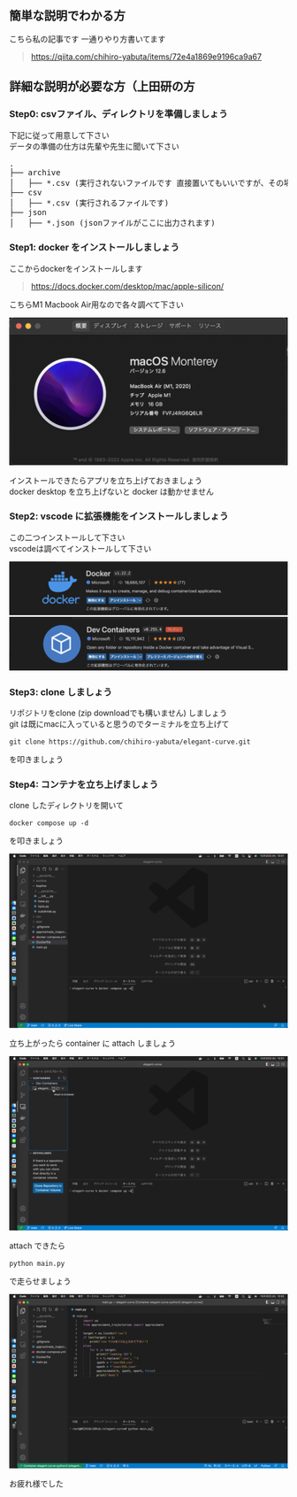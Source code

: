 ## 簡単な説明でわかる方
こちら私の記事です 一通りやり方書いてます

>https://qiita.com/chihiro-yabuta/items/72e4a1869e9196ca9a67

## 詳細な説明が必要な方（上田研の方
### Step0: csvファイル、ディレクトリを準備しましょう
下記に従って用意して下さい<br>
データの準備の仕方は先輩や先生に聞いて下さい

<pre>
.
├── archive
│   ├── *.csv (実行されないファイルです 直接置いてもいいですが、その場合 .gitignoreを追記する必要があります)
├── csv
│   ├── *.csv (実行されるファイルです)
├── json
│   ├── *.json (jsonファイルがここに出力されます)
</pre>

### Step1: docker をインストールしましょう
ここからdockerをインストールします

>https://docs.docker.com/desktop/mac/apple-silicon/

こちらM1 Macbook Air用なので各々調べて下さい

![version](git/version.png)

インストールできたらアプリを立ち上げておきましょう<br>
docker desktop を立ち上げないと docker は動かせません

### Step2: vscode に拡張機能をインストールしましょう
この二つインストールして下さい<br>
vscodeは調べてインストールして下さい

![docker](git/extension_docker.png)
![containers](git/extension_containers.png)

### Step3: clone しましょう
リポジトリをclone (zip downloadでも構いません) しましょう<br>
git は既にmacに入っていると思うのでターミナルを立ち上げて

```
git clone https://github.com/chihiro-yabuta/elegant-curve.git
```

を叩きましょう

### Step4: コンテナを立ち上げましょう
clone したディレクトリを開いて

```
docker compose up -d
```

を叩きましょう

![build](git/build.png)

立ち上がったら container に attach しましょう

![attach](git/attach.png)

attach できたら

```
python main.py
```

で走らせましょう

![run](git/run.png)

お疲れ様でした
